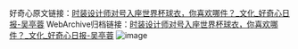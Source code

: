 好奇心原文链接：[时装设计师对号入座世界杯球衣，你喜欢哪件？_文化_好奇心日报-吴亭蓉](https://www.qdaily.com/articles/1145.html)
WebArchive归档链接：[时装设计师对号入座世界杯球衣，你喜欢哪件？_文化_好奇心日报-吴亭蓉](http://web.archive.org/web/20160802202013/http://www.qdaily.com:80/articles/1145.html)
![image](http://ww3.sinaimg.cn/large/007d5XDply1g3v4cayx9gj30u06dd7wh)